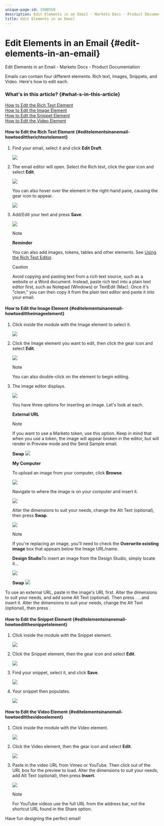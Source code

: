```yaml
---
unique-page-id: 1900558
description: Edit Elements in an Email - Marketo Docs - Product Documentation
title: Edit Elements in an Email
---
```


# Edit Elements in an Email {#edit-elements-in-an-email}

Edit Elements in an Email - Marketo Docs - Product Documentation

Emails can contain four different elements: Rich text, Images, Snippets, and Video. Here's how to edit each.

### What's in this article? {#what-s-in-this-article}

[How to Edit the Rich Text Element](#editelementsinanemail-howtoedittherichtextelement)  
[How to Edit the Image Element](#editelementsinanemail-howtoedittheimageelement)  
[How to Edit the Snippet Element](#editelementsinanemail-howtoeditthesnippetelement)  
[How to Edit the Video Element](#editelementsinanemail-howtoeditthevideoelement)

#### How to Edit the Rich Text Element {#editelementsinanemail-howtoedittherichtextelement}

1. Find your email, select it and click **Edit Draft**.

   ![](assets/one-edited.png)

1. The email editor will open. Select the Rich text, click the gear icon and select **Edit**.

   ![](assets/two.png)

   You can also hover over the element in the right-hand pane, causing the gear icon to appear.

   ![](assets/three.png)

1. Add/Edit your text and press **Save**.

   ![](assets/four.png)

   >[!NOTE]
   >
   >**Reminder**
   >
   >
   >You can also add images, tokens, tables and other elements. See [Using the Rich Text Editor](../../../../../welcome-to-marketo-docs/product-docs/email-marketing/general/understanding-the-email-editor/using-the-rich-text-editor.md).

   >[!CAUTION]
   >
   >Avoid copying and pasting text from a rich text source, such as a website or a Word document. Instead, paste rich text into a plain text editor first, such as Notepad (Windows) or TextEdit (Mac). Once it's "clean," you can then copy it from the plain text editor and paste it into your email.

#### How to Edit the Image Element {#editelementsinanemail-howtoedittheimageelement}

1. Click inside the module with the Image element to select it.

   ![](assets/five.png)

1. Click the Image element you want to edit, then click the gear icon and select **Edit**.

   ![](assets/six.png)

   >[!NOTE]
   >
   >You can also double-click on the element to begin editing.

1. The image editor displays.

   ![](assets/seven.png)

   You have three options for inserting an image. Let's look at each.

   **External URL**

   >[!NOTE]
   >
   >If you want to use a Marketo token, use this option. Keep in mind that when you use a token, the image will appear broken in the editor, but will render in Preview mode and the Send Sample email.

   **Swap** ![](assets/eight.png)

   **My Computer**

   To upload an image from your computer, click **Browse**.

   ![](assets/nine.png)

   Navigate to where the image is on your computer and insert it.

   ![](assets/ten.png)

   Alter the dimensions to suit your needs, change the Alt Text (optional), then press **Swap**.

   ![](assets/eleven.png)

   >[!NOTE]
   >
   >If you're replacing an image, you'll need to check the **Overwrite existing image** box that appears below the Image URL/name.

   **Design Studio**To insert an image from the Design Studio, simply locate it...

   ![](assets/twelve.png)

   **Swap** 
   ![](assets/thirteen.png)

To use an external URL, paste in the image's URL first. Alter the dimensions to suit your needs, and add some Alt Text (optional). Then press .               ...and insert it. Alter the dimensions to suit your needs, change the Alt Text (optional), then press . 

#### How to Edit the Snippet Element {#editelementsinanemail-howtoeditthesnippetelement}

1. Click inside the module with the Snippet element.

   ![](assets/fourteen.png)

1. Click the Snippet element, then the gear icon and select **Edit**.

   ![](assets/fifteen.png)

1. Find your snippet, select it, and click **Save**.

   ![](assets/sixteen.png)

1. Your snippet then populates.

   ![](assets/eighteen.png)

#### How to Edit the Video Element {#editelementsinanemail-howtoeditthevideoelement}

1. Click inside the module with the Video element.

   ![](assets/nineteen.png)

1. Click the Video element, then the gear icon and select **Edit**.

   ![](assets/twenty.png)

1. Paste in the video URL from Vimeo or YouTube. Then click out of the URL box for the preview to load. Alter the dimensions to suit your needs, add Alt Text (optional), then press **Insert**.

   ![](assets/twentyone.png)

   >[!NOTE]
   >
   >For YouTube videos use the full URL from the address bar, not the shortcut URL found in the Share option.

Have fun designing the perfect email!
